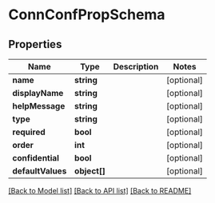 # ConnConfPropSchema

## Properties
Name | Type | Description | Notes
------------ | ------------- | ------------- | -------------
**name** | **string** |  | [optional] 
**displayName** | **string** |  | [optional] 
**helpMessage** | **string** |  | [optional] 
**type** | **string** |  | [optional] 
**required** | **bool** |  | [optional] 
**order** | **int** |  | [optional] 
**confidential** | **bool** |  | [optional] 
**defaultValues** | **object[]** |  | [optional] 

[[Back to Model list]](../README.md#documentation-for-models) [[Back to API list]](../README.md#documentation-for-api-endpoints) [[Back to README]](../README.md)



